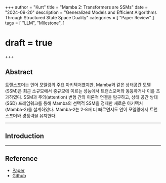+++
author = "Kurt"
title = "Mamba 2: Transformers are SSMs"
date = "2024-09-20"
description = "Generalized Models and Efficient Algorithms Through Structured State Space Duality"
categories = [
    "Paper Review"
]
tags = [
    "LLM",
    "Milestone",
]
# draft = true
+++

## Abstract

트랜스포머는 언어 모델링의 주요 아키텍처였지만, Mamba와 같은 상태공간 모델(SSM)은 최근 소규모에서 중규모에 이르는 성능에서 트랜스포머와 동등하거나 이를 초과하였다. SSM과 주의(attention) 변형 간의 이론적 연결을 탐구하고, 상태 공간 쌍대(SSD) 프레임워크를 통해 Mamba의 선택적 SSM을 정제한 새로운 아키텍처(Mamba-2)를 설계하였다. Mamba-2는 2-8배 더 빠르면서도 언어 모델링에서 트랜스포머와 경쟁력을 유지한다.

---

## Introduction



---

## Reference

* [Paper](https://arxiv.org/pdf/2405.21060)
* [Github](https://github.com/state-spaces/mamba)